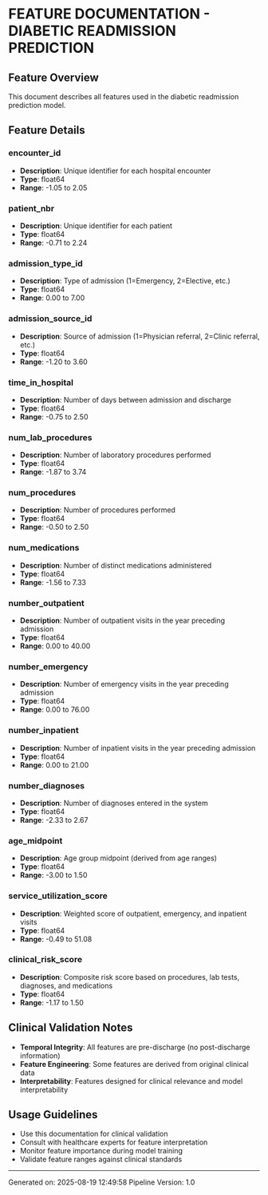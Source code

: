 
# FEATURE DOCUMENTATION - DIABETIC READMISSION PREDICTION

## Feature Overview
This document describes all features used in the diabetic readmission prediction model.

## Feature Details

### encounter_id
- **Description**: Unique identifier for each hospital encounter
- **Type**: float64
- **Range**: -1.05 to 2.05

### patient_nbr
- **Description**: Unique identifier for each patient
- **Type**: float64
- **Range**: -0.71 to 2.24

### admission_type_id
- **Description**: Type of admission (1=Emergency, 2=Elective, etc.)
- **Type**: float64
- **Range**: 0.00 to 7.00

### admission_source_id
- **Description**: Source of admission (1=Physician referral, 2=Clinic referral, etc.)
- **Type**: float64
- **Range**: -1.20 to 3.60

### time_in_hospital
- **Description**: Number of days between admission and discharge
- **Type**: float64
- **Range**: -0.75 to 2.50

### num_lab_procedures
- **Description**: Number of laboratory procedures performed
- **Type**: float64
- **Range**: -1.87 to 3.74

### num_procedures
- **Description**: Number of procedures performed
- **Type**: float64
- **Range**: -0.50 to 2.50

### num_medications
- **Description**: Number of distinct medications administered
- **Type**: float64
- **Range**: -1.56 to 7.33

### number_outpatient
- **Description**: Number of outpatient visits in the year preceding admission
- **Type**: float64
- **Range**: 0.00 to 40.00

### number_emergency
- **Description**: Number of emergency visits in the year preceding admission
- **Type**: float64
- **Range**: 0.00 to 76.00

### number_inpatient
- **Description**: Number of inpatient visits in the year preceding admission
- **Type**: float64
- **Range**: 0.00 to 21.00

### number_diagnoses
- **Description**: Number of diagnoses entered in the system
- **Type**: float64
- **Range**: -2.33 to 2.67

### age_midpoint
- **Description**: Age group midpoint (derived from age ranges)
- **Type**: float64
- **Range**: -3.00 to 1.50

### service_utilization_score
- **Description**: Weighted score of outpatient, emergency, and inpatient visits
- **Type**: float64
- **Range**: -0.49 to 51.08

### clinical_risk_score
- **Description**: Composite risk score based on procedures, lab tests, diagnoses, and medications
- **Type**: float64
- **Range**: -1.17 to 1.50


## Clinical Validation Notes
- **Temporal Integrity**: All features are pre-discharge (no post-discharge information)
- **Feature Engineering**: Some features are derived from original clinical data
- **Interpretability**: Features designed for clinical relevance and model interpretability

## Usage Guidelines
- Use this documentation for clinical validation
- Consult with healthcare experts for feature interpretation
- Monitor feature importance during model training
- Validate feature ranges against clinical standards

---
Generated on: 2025-08-19 12:49:58
Pipeline Version: 1.0

